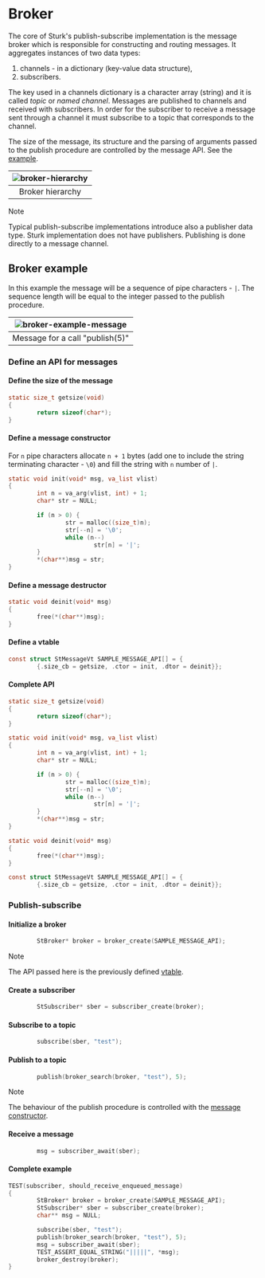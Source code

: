 # Broker

<!--![TOC]!-->

The core of Sturk's publish-subscribe implementation is the message broker which
is responsible for constructing and routing messages. It aggregates instances of
two data types:

1. channels - in a dictionary (key-value data structure),
2. subscribers.

The key used in a channels dictionary is a character array (string) and it is called
*topic* or *named channel*. Messages are published to channels and received with
subscribers. In order for the subscriber to receive a message sent through a channel
it must subscribe to a topic that corresponds to the channel.

The size of the message, its structure and the parsing of arguments passed to the
publish procedure are controlled by the message API. See the [example](#broker-example).

| ![broker-hierarchy](http://www.plantuml.com/plantuml/proxy?cache=no&src=https://raw.githubusercontent.com/SzymonTurno/sturk/refs/heads/main/src/broker/docs/hierarchy.puml) |
| :--------------: |
| Broker hierarchy |

> [!note]
> Typical publish-subscribe implementations introduce also a publisher data
> type. Sturk implementation does not have publishers. Publishing is done
> directly to a message channel.

## Broker example<!--!{#broker-example}!-->

In this example the message will be a sequence of pipe characters - `|`. The sequence
length will be equal to the integer passed to the publish procedure.

| ![broker-example-message](http://www.plantuml.com/plantuml/proxy?cache=no&src=https://raw.githubusercontent.com/SzymonTurno/sturk/refs/heads/main/src/broker/docs/message.puml) |
| :-----------------------------: |
| Message for a call "publish(5)" |

### Define an API for messages

#### Define the size of the message

```c
static size_t getsize(void)
{
        return sizeof(char*);
}
```

#### Define a message constructor<!--!{#define-a-message-constructor}!-->

For `n` pipe characters allocate `n + 1` bytes (add one to include the string
terminating character - `\0`) and fill the string with `n` number of `|`.

```c
static void init(void* msg, va_list vlist)
{
        int n = va_arg(vlist, int) + 1;
        char* str = NULL;

        if (n > 0) {
                str = malloc((size_t)n);
                str[--n] = '\0';
                while (n--)
                        str[n] = '|';
        }
        *(char**)msg = str;
}
```

#### Define a message destructor

```c
static void deinit(void* msg)
{
        free(*(char**)msg);
}
```

#### Define a vtable<!--!{#define-a-vtable}!-->

```c
const struct StMessageVt SAMPLE_MESSAGE_API[] = {
        {.size_cb = getsize, .ctor = init, .dtor = deinit}};
```

#### Complete API

```c
static size_t getsize(void)
{
        return sizeof(char*);
}

static void init(void* msg, va_list vlist)
{
        int n = va_arg(vlist, int) + 1;
        char* str = NULL;

        if (n > 0) {
                str = malloc((size_t)n);
                str[--n] = '\0';
                while (n--)
                        str[n] = '|';
        }
        *(char**)msg = str;
}

static void deinit(void* msg)
{
        free(*(char**)msg);
}

const struct StMessageVt SAMPLE_MESSAGE_API[] = {
        {.size_cb = getsize, .ctor = init, .dtor = deinit}};
```

### Publish-subscribe<!--!{#publish-subscribe}!-->

#### Initialize a broker

```c
        StBroker* broker = broker_create(SAMPLE_MESSAGE_API);
```

> [!note]
> The API passed here is the previously defined [vtable](#define-a-vtable).

#### Create a subscriber

```c
        StSubscriber* sber = subscriber_create(broker);
```

#### Subscribe to a topic

```c
        subscribe(sber, "test");
```

#### Publish to a topic

```c
        publish(broker_search(broker, "test"), 5);
```

> [!note]
> The behaviour of the publish procedure is controlled with the
> [message constructor](#define-a-message-constructor).

#### Receive a message

```c
        msg = subscriber_await(sber);
```

#### Complete example

```c
TEST(subscriber, should_receive_enqueued_message)
{
        StBroker* broker = broker_create(SAMPLE_MESSAGE_API);
        StSubscriber* sber = subscriber_create(broker);
        char** msg = NULL;

        subscribe(sber, "test");
        publish(broker_search(broker, "test"), 5);
        msg = subscriber_await(sber);
        TEST_ASSERT_EQUAL_STRING("|||||", *msg);
        broker_destroy(broker);
}
```

